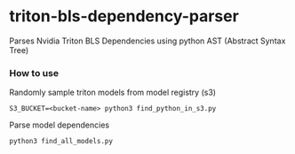 # triton-bls-dependency-parser
Parses Nvidia Triton BLS Dependencies using python AST (Abstract Syntax Tree)

### How to use 

Randomly sample triton models from model registry (s3)

`S3_BUCKET=<bucket-name> python3 find_python_in_s3.py`

Parse model dependencies 

`python3 find_all_models.py`

